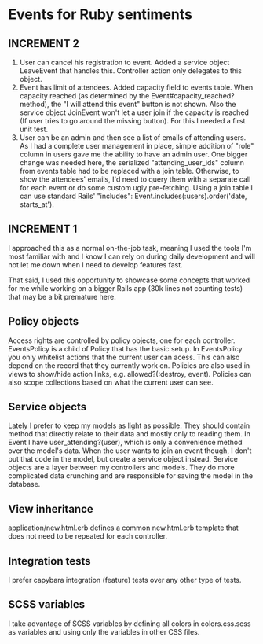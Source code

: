 Events for Ruby sentiments
==========================

INCREMENT 2
--------------

1. User can cancel his registration to event.
Added a service object LeaveEvent that handles this. Controller action only delegates to this object.
2. Event has limit of attendees.
Added capacity field to events table. When capacity reached (as determined by the Event#capacity_reached? method), the "I will attend this event"
button is not shown. 
Also the service object JoinEvent won't let a user join if the capacity is reached (If user tries to go around the missing
button). For this I needed a first unit test.
3. User can be an admin and then see a list of emails of attending users.
As I had a complete user management in place, simple addition of "role" column in users gave me the ability to have an admin user.
One bigger change was needed here, the serialized "attending_user_ids" column from events table had to be replaced with a join table.
Otherwise, to show the attendees' emails, I'd need to query them with a separate call for each event or do some custom ugly pre-fetching.
Using a join table I can use standard Rails' "includes": Event.includes(:users).order('date, starts_at').


INCREMENT 1
--------------
I approached this as a normal on-the-job task, meaning I used the tools I'm most familiar with and I know
I can rely on during daily development and will not let me down when I need to develop features fast.

That said, I used this opportunity to showcase some concepts that worked for me while working on a bigger Rails
app (30k lines not counting tests) that may be a bit premature here.

Policy objects
--------------
Access rights are controlled by policy objects, one for each controller. EventsPolicy is a child of Policy
that has the basic setup. In EventsPolicy you only whitelist actions that the current user can acess. This
can also depend on the record that they currently work on. Policies are also used in views to show/hide
action links, e.g. allowed?(:destroy, event).
Policies can also scope collections based on what the current user can see.

Service objects
---------------
Lately I prefer to keep my models as light as possible. They should contain method that directly relate
to their data and mostly only to reading them. In Event I have user_attending?(user), which is only a convenience
method over the model's data.
When the user wants to join an event though, I don't put that code in the model, but create a service object instead.
Service objects are a layer between my controllers and models. They do more complicated data crunching and are
responsible for saving the model in the database.

View inheritance
----------------
application/new.html.erb defines a common new.html.erb template that does not need to be repeated for each controller.

Integration tests
-----------------
I prefer capybara integration (feature) tests over any other type of tests.

SCSS variables
----------------
I take advantage of SCSS variables by defining all colors in colors.css.scss as variables and
using only the variables in other CSS files.

